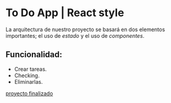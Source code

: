 # To Do App | React style

La arquitectura de nuestro proyecto se basará en dos elementos importantes; el uso de *estado* 
y el uso de *componentes*.

## Funcionalidad:
* Crear tareas.
* Checking.
* Eliminarlas. 

[proyecto finalizado](https://fiorellaqa.github.io/To-Do-App/)
